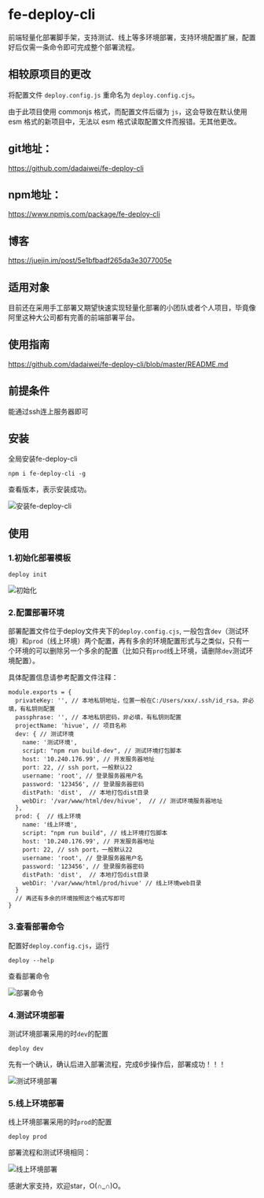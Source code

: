 # fe-deploy-cli
前端轻量化部署脚手架，支持测试、线上等多环境部署，支持环境配置扩展，配置好后仅需一条命令即可完成整个部署流程。

## 相较原项目的更改

将配置文件 `deploy.config.js` 重命名为 `deploy.config.cjs`。

由于此项目使用 commonjs 格式，而配置文件后缀为 `js`，这会导致在默认使用 esm 格式的新项目中，无法以 esm 格式读取配置文件而报错。无其他更改。


## git地址：
https://github.com/dadaiwei/fe-deploy-cli

## npm地址：
https://www.npmjs.com/package/fe-deploy-cli

## 博客
https://juejin.im/post/5e1bfbadf265da3e3077005e

## 适用对象
目前还在采用手工部署又期望快速实现轻量化部署的小团队或者个人项目，毕竟像阿里这种大公司都有完善的前端部署平台。

## 使用指南
https://github.com/dadaiwei/fe-deploy-cli/blob/master/README.md

## 前提条件
能通过ssh连上服务器即可

## 安装
全局安装fe-deploy-cli
```
npm i fe-deploy-cli -g
```
查看版本，表示安装成功。

![安装fe-deploy-cli](./imgs/安装deploy.png)

## 使用
### 1.初始化部署模板
```
deploy init
```

![初始化](./imgs/初始化.png)

### 2.配置部署环境
部署配置文件位于deploy文件夹下的`deploy.config.cjs`,
一般包含`dev`（测试环境）和`prod`（线上环境）两个配置，再有多余的环境配置形式与之类似，只有一个环境的可以删除另一个多余的配置（比如只有`prod`线上环境，请删除`dev`测试环境配置）。

具体配置信息请参考配置文件注释：
```
module.exports = {
  privateKey: '', // 本地私钥地址，位置一般在C:/Users/xxx/.ssh/id_rsa，非必填，有私钥则配置
  passphrase: '', // 本地私钥密码，非必填，有私钥则配置
  projectName: 'hivue', // 项目名称
  dev: { // 测试环境
    name: '测试环境',
    script: "npm run build-dev", // 测试环境打包脚本
    host: '10.240.176.99', // 开发服务器地址
    port: 22, // ssh port，一般默认22
    username: 'root', // 登录服务器用户名
    password: '123456', // 登录服务器密码
    distPath: 'dist',  // 本地打包dist目录
    webDir: '/var/www/html/dev/hivue',  // // 测试环境服务器地址
  },
  prod: {  // 线上环境
    name: '线上环境',
    script: "npm run build", // 线上环境打包脚本
    host: '10.240.176.99', // 开发服务器地址
    port: 22, // ssh port，一般默认22
    username: 'root', // 登录服务器用户名
    password: '123456', // 登录服务器密码
    distPath: 'dist',  // 本地打包dist目录
    webDir: '/var/www/html/prod/hivue' // 线上环境web目录
  }
  // 再还有多余的环境按照这个格式写即可
}
```

### 3.查看部署命令
配置好`deploy.config.cjs`，运行
```
deploy --help
```
查看部署命令

![部署命令](./imgs/部署命令.png)

### 4.测试环境部署
测试环境部署采用的时`dev`的配置
```
deploy dev
```
先有一个确认，确认后进入部署流程，完成6步操作后，部署成功！！！

![测试环境部署](./imgs/测试环境部署.png)

### 5.线上环境部署
线上环境部署采用的时`prod`的配置
```
deploy prod
```
部署流程和测试环境相同：

![线上环境部署](./imgs/线上环境部署.png)

感谢大家支持，欢迎star，O(∩_∩)O。
